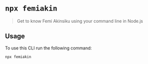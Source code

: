 # `npx femiakin`

> Get to know Femi Akinsiku using your command line in Node.js

## Usage

To use this CLI run the following command:

```sh
npx femiakin
```
